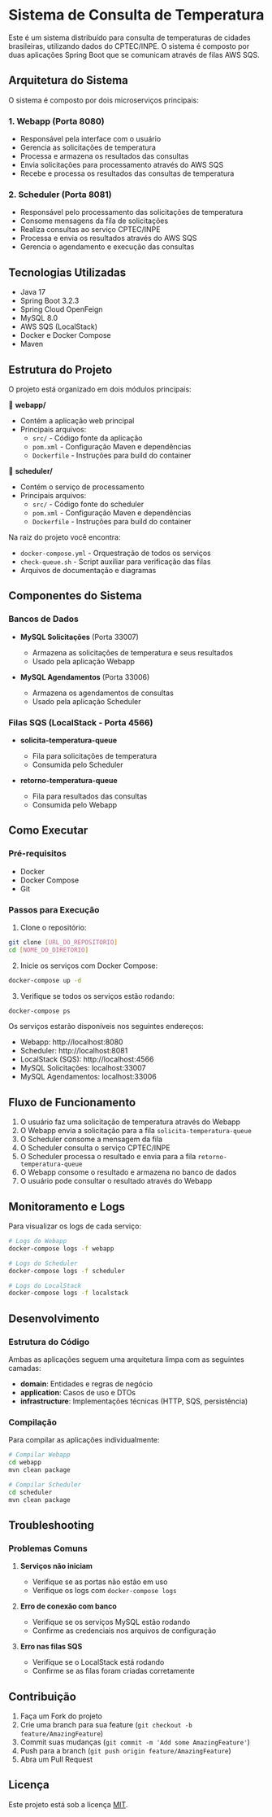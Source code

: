 # Sistema de Consulta de Temperatura

Este é um sistema distribuído para consulta de temperaturas de cidades brasileiras, utilizando dados do CPTEC/INPE. O sistema é composto por duas aplicações Spring Boot que se comunicam através de filas AWS SQS.

## Arquitetura do Sistema

O sistema é composto por dois microserviços principais:

### 1. Webapp (Porta 8080)
- Responsável pela interface com o usuário
- Gerencia as solicitações de temperatura
- Processa e armazena os resultados das consultas
- Envia solicitações para processamento através do AWS SQS
- Recebe e processa os resultados das consultas de temperatura

### 2. Scheduler (Porta 8081)
- Responsável pelo processamento das solicitações de temperatura
- Consome mensagens da fila de solicitações
- Realiza consultas ao serviço CPTEC/INPE
- Processa e envia os resultados através do AWS SQS
- Gerencia o agendamento e execução das consultas

## Tecnologias Utilizadas

- Java 17
- Spring Boot 3.2.3
- Spring Cloud OpenFeign
- MySQL 8.0
- AWS SQS (LocalStack)
- Docker e Docker Compose
- Maven

## Estrutura do Projeto

O projeto está organizado em dois módulos principais:

📁 **webapp/**
   - Contém a aplicação web principal
   - Principais arquivos:
     - `src/` - Código fonte da aplicação
     - `pom.xml` - Configuração Maven e dependências
     - `Dockerfile` - Instruções para build do container

📁 **scheduler/**
   - Contém o serviço de processamento
   - Principais arquivos:
     - `src/` - Código fonte do scheduler
     - `pom.xml` - Configuração Maven e dependências
     - `Dockerfile` - Instruções para build do container

Na raiz do projeto você encontra:
- `docker-compose.yml` - Orquestração de todos os serviços
- `check-queue.sh` - Script auxiliar para verificação das filas
- Arquivos de documentação e diagramas

## Componentes do Sistema

### Bancos de Dados
- **MySQL Solicitações** (Porta 33007)
  - Armazena as solicitações de temperatura e seus resultados
  - Usado pela aplicação Webapp

- **MySQL Agendamentos** (Porta 33006)
  - Armazena os agendamentos de consultas
  - Usado pela aplicação Scheduler

### Filas SQS (LocalStack - Porta 4566)
- **solicita-temperatura-queue**
  - Fila para solicitações de temperatura
  - Consumida pelo Scheduler

- **retorno-temperatura-queue**
  - Fila para resultados das consultas
  - Consumida pelo Webapp

## Como Executar

### Pré-requisitos
- Docker
- Docker Compose
- Git

### Passos para Execução

1. Clone o repositório:
```bash
git clone [URL_DO_REPOSITORIO]
cd [NOME_DO_DIRETORIO]
```

2. Inicie os serviços com Docker Compose:
```bash
docker-compose up -d
```

3. Verifique se todos os serviços estão rodando:
```bash
docker-compose ps
```

Os serviços estarão disponíveis nos seguintes endereços:
- Webapp: http://localhost:8080
- Scheduler: http://localhost:8081
- LocalStack (SQS): http://localhost:4566
- MySQL Solicitações: localhost:33007
- MySQL Agendamentos: localhost:33006

## Fluxo de Funcionamento

1. O usuário faz uma solicitação de temperatura através do Webapp
2. O Webapp envia a solicitação para a fila `solicita-temperatura-queue`
3. O Scheduler consome a mensagem da fila
4. O Scheduler consulta o serviço CPTEC/INPE
5. O Scheduler processa o resultado e envia para a fila `retorno-temperatura-queue`
6. O Webapp consome o resultado e armazena no banco de dados
7. O usuário pode consultar o resultado através do Webapp

## Monitoramento e Logs

Para visualizar os logs de cada serviço:

```bash
# Logs do Webapp
docker-compose logs -f webapp

# Logs do Scheduler
docker-compose logs -f scheduler

# Logs do LocalStack
docker-compose logs -f localstack
```

## Desenvolvimento

### Estrutura do Código

Ambas as aplicações seguem uma arquitetura limpa com as seguintes camadas:

- **domain**: Entidades e regras de negócio
- **application**: Casos de uso e DTOs
- **infrastructure**: Implementações técnicas (HTTP, SQS, persistência)

### Compilação

Para compilar as aplicações individualmente:

```bash
# Compilar Webapp
cd webapp
mvn clean package

# Compilar Scheduler
cd scheduler
mvn clean package
```

## Troubleshooting

### Problemas Comuns

1. **Serviços não iniciam**
   - Verifique se as portas não estão em uso
   - Verifique os logs com `docker-compose logs`

2. **Erro de conexão com banco**
   - Verifique se os serviços MySQL estão rodando
   - Confirme as credenciais nos arquivos de configuração

3. **Erro nas filas SQS**
   - Verifique se o LocalStack está rodando
   - Confirme se as filas foram criadas corretamente

## Contribuição

1. Faça um Fork do projeto
2. Crie uma branch para sua feature (`git checkout -b feature/AmazingFeature`)
3. Commit suas mudanças (`git commit -m 'Add some AmazingFeature'`)
4. Push para a branch (`git push origin feature/AmazingFeature`)
5. Abra um Pull Request

## Licença

Este projeto está sob a licença [MIT](https://opensource.org/licenses/MIT). 